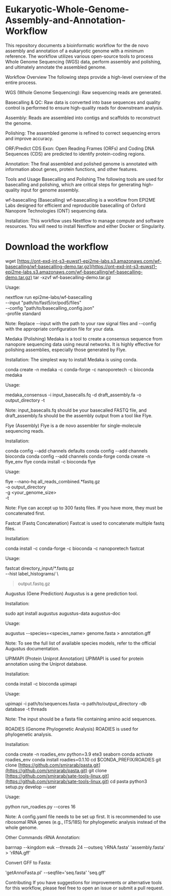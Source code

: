# Eukaryotic-Whole-Genome-Assembly-and-Annotation-Workflow
This repository documents a bioinformatic workflow for the de novo assembly and annotation of a eukaryotic genome with a minimum reference. The workflow utilizes various open-source tools to process Whole Genome Sequencing (WGS) data, perform assembly and polishing, and ultimately annotate the assembled genome.

Workflow Overview
The following steps provide a high-level overview of the entire process.

WGS (Whole Genome Sequencing): Raw sequencing reads are generated.

Basecalling & QC: Raw data is converted into base sequences and quality control is performed to ensure high-quality reads for downstream analysis.

Assembly: Reads are assembled into contigs and scaffolds to reconstruct the genome.

Polishing: The assembled genome is refined to correct sequencing errors and improve accuracy.

ORF/Predict CDS Exon: Open Reading Frames (ORFs) and Coding DNA Sequences (CDS) are predicted to identify protein-coding regions.

Annotation: The final assembled and polished genome is annotated with information about genes, protein functions, and other features.

Tools and Usage
Basecalling and Polishing
The following tools are used for basecalling and polishing, which are critical steps for generating high-quality input for genome assembly.

wf-basecalling (Basecalling)
wf-basecalling is a workflow from EPI2ME Labs designed for efficient and reproducible basecalling of Oxford Nanopore Technologies (ONT) sequencing data.

Installation:
This workflow uses Nextflow to manage compute and software resources. You will need to install Nextflow and either Docker or Singularity.

# Download the workflow
wget [https://ont-exd-int-s3-euwst1-epi2me-labs.s3.amazonaws.com/wf-basecalling/wf-basecalling-demo.tar.gz](https://ont-exd-int-s3-euwst1-epi2me-labs.s3.amazonaws.com/wf-basecalling/wf-basecalling-demo.tar.gz)
tar -xzvf wf-basecalling-demo.tar.gz


Usage:

nextflow run epi2me-labs/wf-basecalling \
--input "path/to/fast5/or/pod5/files" \
--config "path/to/basecalling_config.json" \
-profile standard


Note: Replace --input with the path to your raw signal files and --config with the appropriate configuration file for your data.

Medaka (Polishing)
Medaka is a tool to create a consensus sequence from nanopore sequencing data using neural networks. It is highly effective for polishing assemblies, especially those generated by Flye.

Installation:
The simplest way to install Medaka is using conda.

conda create -n medaka -c conda-forge -c nanoporetech -c bioconda medaka


Usage:

medaka_consensus -i input_basecalls.fq -d draft_assembly.fa -o output_directory -t <threads>


Note: input_basecalls.fq should be your basecalled FASTQ file, and draft_assembly.fa should be the assembly output from a tool like Flye.

Flye (Assembly)
Flye is a de novo assembler for single-molecule sequencing reads.

Installation:

conda config --add channels defaults
conda config --add channels bioconda
conda config --add channels conda-forge
conda create -n flye_env flye
conda install -c bioconda flye


Usage:

flye --nano-hq all_reads_combined.*fastq.gz \
-o output_directory \
-g <your_genome_size> \
-t <threads>


Note: Flye can accept up to 300 fastq files. If you have more, they must be concatenated first.

Fastcat (Fastq Concatenation)
Fastcat is used to concatenate multiple fastq files.

Installation:

conda install -c conda-forge -c bioconda -c nanoporetech fastcat


Usage:

fastcat directory_input/*.fastq.gz \
--hist label_histograms/ \
> output.fastq.gz


Augustus (Gene Prediction)
Augustus is a gene prediction tool.

Installation:

sudo apt install augustus augustus-data augustus-doc


Usage:

augustus --species=<species_name> genome.fasta > annotation.gff


Note: To see the full list of available species models, refer to the official Augustus documentation.

UPIMAPI (Protein Uniprot Annotation)
UPIMAPI is used for protein annotation using the Uniprot database.

Installation:

conda install -c bioconda upimapi


Usage:

upimapi -i path/to/sequences.fasta -o path/to/output_directory -db database -t threads


Note: The input should be a fasta file containing amino acid sequences.

ROADIES (Genome Phylogenetic Analysis)
ROADIES is used for phylogenetic analysis.

Installation:

conda create -n roadies_env python=3.9 ete3 seaborn
conda activate roadies_env
conda install roadies=0.1.10
cd $CONDA_PREFIX/ROADIES 
git clone [https://github.com/smirarab/pasta.git](https://github.com/smirarab/pasta.git)
git clone [https://github.com/smirarab/sate-tools-linux.git](https://github.com/smirarab/sate-tools-linux.git)
cd pasta
python3 setup.py develop --user


Usage:

python run_roadies.py --cores 16


Note: A config.yaml file needs to be set up first. It is recommended to use ribosomal RNA genes (e.g., ITS/18S) for phylogenetic analysis instead of the whole genome.

Other Commands
rRNA Annotation:

barrnap --kingdom euk --threads 24 --outseq 'rRNA.fasta' 'assembly.fasta' > 'rRNA.gff'


Convert GFF to Fasta:

'getAnnoFasta.pl' --seqfile='seq.fasta' 'seq.gff'


Contributing
If you have suggestions for improvements or alternative tools for this workflow, please feel free to open an issue or submit a pull request.
